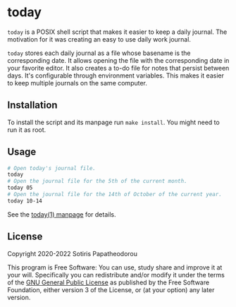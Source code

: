 # today

`today` is a POSIX shell script that makes it easier to keep a daily journal.
The motivation for it was creating an easy to use daily work journal.

`today` stores each daily journal as a file whose basename is the corresponding
date. It allows opening the file with the corresponding date in your favorite
editor. It also creates a to-do file for notes that persist between days. It's
configurable through environment variables. This makes it easier to keep
multiple journals on the same computer.


## Installation

To install the script and its manpage run `make install`. You might need to run
it as root.


## Usage

``` sh
# Open today's journal file.
today
# Open the journal file for the 5th of the current month.
today 05
# Open the journal file for the 14th of October of the current year.
today 10-14
```
 
See the [today(1) manpage](https://git.sr.ht/~sotirisp/today/tree/master/item/doc/today.1.scd)
for details.


## License

Copyright 2020-2022 Sotiris Papatheodorou

This program is Free Software: You can use, study share and improve it at your
will. Specifically you can redistribute and/or modify it under the terms of the
[GNU General Public License](https://www.gnu.org/licenses/gpl.html) as
published by the Free Software Foundation, either version 3 of the License, or
(at your option) any later version.

<!-- SPDX-FileCopyrightText: 2020-2022 Sotiris Papatheodorou -->
<!-- SPDX-License-Identifier: GPL-3.0-or-later -->
